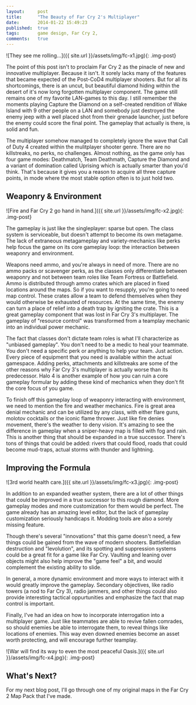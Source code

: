 ```yaml
---
layout: 	post
title:  	"The Beauty of Far Cry 2's Multiplayer"
date:   	2014-01-22 15:49:23
published:	true
tags:		game design, Far Cry 2,
comments:   true
---
```


![They see me rolling...]({{ site.url }}/assets/img/fc-x1.jpg){: .img-post}

The point of this post isn't to proclaim Far Cry 2 as the pinacle of new and innovative multiplayer. Because it isn't. It sorely lacks many of the features that became expected of the Post-CoD4 multiplayer shooters. But for all its shortcomings, there is an uncut, but beautiful diamond hiding within the desert of it's now long forgotten multiplayer component. The game still remains one of my favorite LAN-games to this day. I still remember the moments playing Capture the Diamond on a self-created rendition of Wake Island with 9 other people on a LAN and somebody just destroyed the enemy jeep with a well placed shot from their grenade launcher, just before the enemy could score the final point. The gameplay that actually is there, is solid and fun.

<!-- more -->

The multiplayer somehow managed to completely ignore the wave that Call of Duty 4 created within the mulitplayer shooter genre. There are no killstreaks, no perks, no challenges. Almost nothing, as the game only has four game modes: Deathmatch, Team Deathmath, Capture the Diamond and a variant of domination called Uprising which is actually smarter than you'd think. That's because it gives you a reason to acquire all three capture points, in mode where the most stable option often is to just hold two.

## Weaponry & Environment
![Fire and Far Cry 2 go hand in hand.]({{ site.url }}/assets/img/fc-x2.jpg){: .img-post}


The gameplay is just like the singleplayer: sparse but open. The class system is serviceable, but doesn't attempt to become its own metagame. The lack of extraneous metagameplay and variety-mechanics like perks help focus the game on its core gameplay loop: the interaction between weaponry and environment.

Weapons need ammo, and you're always in need of more. There are no ammo packs or scavenger perks, as the classes only differentiate between weaponry and not between team roles like Team Fortress or Battlefield. Ammo is distributed through ammo crates which are placed in fixed locations around the maps. So if you want to resupply, you're going to need map control. These crates allow a team to defend themselves when they would otherwise be exhausted of resources. At the same time, the enemy can turn a place of relief into a death trap by igniting the crate. This is a great gameplay component that was lost in Far Cry 3's multiplayer. The gameplay of "resource control" was transformed from a teamplay mechanic into an individual power mechanic.

The fact that classes don't dictate team roles is what I'll characterize as "unbiased gameplay". You don't need to be a medic to heal your teammate. You don't need a specific perk or anything to help your team. Just action. Every piece of equipment that you need is available within the actual gamespace. Adding perks, attachments and killstreaks are some of the other reasons why Far Cry 3's multiplayer is actually worse than its predecessor. Halo 4 is another example of how you can ruin a core gameplay formular by adding these kind of mechanics when they don't fit the core focus of you game.

To finish off this gameplay loop of weaponry interacting with environment, we need to mention the fire and weather mechanics. Fire is great area denial mechanic and can be utilized by any class, with either flare guns, molotov cocktails or the iconic flame thrower. Just like fire denies movement, there's the weather to deny vision. It's amazing to see the difference in gameplay when a sniper-heavy map is filled with fog and rain. This is another thing that should be expanded in a true successor. There's tons of things that could be added: rivers that could flood, roads that could become mud-traps, actual storms with thunder and lightning.

## Improving the Formula
![3rd world health care.]({{ site.url }}/assets/img/fc-x3.jpg){: .img-post}

In addition to an expanded weather system, there are a lot of other things that could be improved in a true successor to this rough diamond. More gameplay modes and more customization for them would be perfect. The game already has an amazing level editor, but the lack of gameplay customization seriously handicaps it. Modding tools are also a sorely missing feature.

Though there's several "innovations" that this game doesn't need, a few things could be gained from the wave of modern shooters. Battlefieldian destruction and "levolution", and its spotting and suppression systems could be a great fit for a game like Far Cry. Vaulting and leaning over objects might also help improve the "game feel" a bit, and would complement the existing ability to slide.

In general, a more dynamic environment and more ways to interact with it would greatly improve the gameplay. Secondary objectives, like radio towers (a nod to Far Cry 3), radio jammers, and other things could also provide interesting tactical oppurtunities and emphasize the fact that map control is important.

Finally, I've had an idea on how to incorporate interrogation into a multiplayer game. Just like teammates are able to revive fallen comrades, so should enemies be able to interrogate them, to reveal things like locations of enemies. This way even downed enemies become an asset worth protecting, and will encourage further teamplay.

![War will find its way to even the most peaceful Oasis.]({{ site.url }}/assets/img/fc-x4.jpg){: .img-post}

## What's Next?

For my next blog post, I'll go through one of my original maps in the Far Cry 2 Map Pack that I've made.